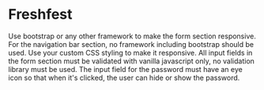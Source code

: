 # Freshfest
Use bootstrap or any other framework to make the form section responsive.
For the navigation bar section, no framework including bootstrap should be used. Use your custom CSS styling to make it responsive.
All input fields in the form section must be validated with vanilla javascript only, no validation library must be used.
The input field for the password must have an eye icon so that when it's clicked, the user can hide or show the password.
